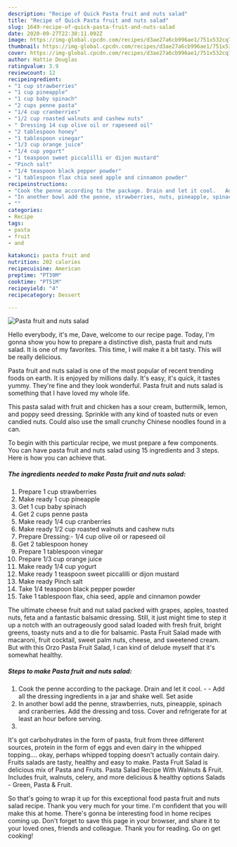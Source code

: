 ```yaml
---
description: "Recipe of Quick Pasta fruit and nuts salad"
title: "Recipe of Quick Pasta fruit and nuts salad"
slug: 1649-recipe-of-quick-pasta-fruit-and-nuts-salad
date: 2020-09-27T22:38:11.092Z
image: https://img-global.cpcdn.com/recipes/d3ae27a6cb996ae1/751x532cq70/pasta-fruit-and-nuts-salad-recipe-main-photo.jpg
thumbnail: https://img-global.cpcdn.com/recipes/d3ae27a6cb996ae1/751x532cq70/pasta-fruit-and-nuts-salad-recipe-main-photo.jpg
cover: https://img-global.cpcdn.com/recipes/d3ae27a6cb996ae1/751x532cq70/pasta-fruit-and-nuts-salad-recipe-main-photo.jpg
author: Hattie Douglas
ratingvalue: 3.9
reviewcount: 12
recipeingredient:
- "1 cup strawberries"
- "1 cup pineapple"
- "1 cup baby spinach"
- "2 cups penne pasta"
- "1/4 cup cranberries"
- "1/2 cup roasted walnuts and cashew nuts"
- " Dressing 14 cup olive oil or rapeseed oil"
- "2 tablespoon honey"
- "1 tablespoon vinegar"
- "1/3 cup orange juice"
- "1/4 cup yogurt"
- "1 teaspoon sweet piccalilli or dijon mustard"
- "Pinch salt"
- "1/4 teaspoon black pepper powder"
- "1 tablespoon flax chia seed apple and cinnamon powder"
recipeinstructions:
- "Cook the penne according to the package. Drain and let it cool.   Add all the dressing ingredients in a jar and shake well. Set aside"
- "In another bowl add the penne, strawberries, nuts, pineapple, spinach and cranberries. Add the dressing and toss. Cover and refrigerate for at least an hour before serving."
- ""
categories:
- Recipe
tags:
- pasta
- fruit
- and

katakunci: pasta fruit and 
nutrition: 202 calories
recipecuisine: American
preptime: "PT39M"
cooktime: "PT51M"
recipeyield: "4"
recipecategory: Dessert

---
```



![Pasta fruit and nuts salad](https://img-global.cpcdn.com/recipes/d3ae27a6cb996ae1/751x532cq70/pasta-fruit-and-nuts-salad-recipe-main-photo.jpg)

Hello everybody, it's me, Dave, welcome to our recipe page. Today, I'm gonna show you how to prepare a distinctive dish, pasta fruit and nuts salad. It is one of my favorites. This time, I will make it a bit tasty. This will be really delicious.

Pasta fruit and nuts salad is one of the most popular of recent trending foods on earth. It is enjoyed by millions daily. It's easy, it's quick, it tastes yummy. They're fine and they look wonderful. Pasta fruit and nuts salad is something that I have loved my whole life.

This pasta salad with fruit and chicken has a sour cream, buttermilk, lemon, and poppy seed dressing. Sprinkle with any kind of toasted nuts or even candied nuts. Could also use the small crunchy Chinese noodles found in a can.


To begin with this particular recipe, we must prepare a few components. You can have pasta fruit and nuts salad using 15 ingredients and 3 steps. Here is how you can achieve that.

<!--inarticleads1-->

##### The ingredients needed to make Pasta fruit and nuts salad:

1. Prepare 1 cup strawberries
1. Make ready 1 cup pineapple
1. Get 1 cup baby spinach
1. Get 2 cups penne pasta
1. Make ready 1/4 cup cranberries
1. Make ready 1/2 cup roasted walnuts and cashew nuts
1. Prepare  Dressing:- 1/4 cup olive oil or rapeseed oil
1. Get 2 tablespoon honey
1. Prepare 1 tablespoon vinegar
1. Prepare 1/3 cup orange juice
1. Make ready 1/4 cup yogurt
1. Make ready 1 teaspoon sweet piccalilli or dijon mustard
1. Make ready Pinch salt
1. Take 1/4 teaspoon black pepper powder
1. Take 1 tablespoon flax, chia seed, apple and cinnamon powder


The ultimate cheese fruit and nut salad packed with grapes, apples, toasted nuts, feta and a fantastic balsamic dressing. Still, it just might time to step it up a notch with an outrageously good salad loaded with fresh fruit, bright greens, toasty nuts and a to die for balsamic. Pasta Fruit Salad made with macaroni, fruit cocktail, sweet palm nuts, cheese, and sweetened cream. But with this Orzo Pasta Fruit Salad, I can kind of delude myself that it&#39;s somewhat healthy. 

<!--inarticleads2-->

##### Steps to make Pasta fruit and nuts salad:

1. Cook the penne according to the package. Drain and let it cool.  -  - Add all the dressing ingredients in a jar and shake well. Set aside
1. In another bowl add the penne, strawberries, nuts, pineapple, spinach and cranberries. Add the dressing and toss. Cover and refrigerate for at least an hour before serving.
1. 


It&#39;s got carbohydrates in the form of pasta, fruit from three different sources, protein in the form of eggs and even dairy in the whipped topping…. okay, perhaps whipped topping doesn&#39;t actually contain dairy. Fruits salads are tasty, healthy and easy to make. Pasta Fruit Salad is delicious mix of Pasta and Fruits. Pasta Salad Recipe With Walnuts &amp; Fruit. Includes fruit, walnuts, celery, and more delicious &amp; healthy options Salads - Green, Pasta &amp; Fruit. 

So that's going to wrap it up for this exceptional food pasta fruit and nuts salad recipe. Thank you very much for your time. I'm confident that you will make this at home. There's gonna be interesting food in home recipes coming up. Don't forget to save this page in your browser, and share it to your loved ones, friends and colleague. Thank you for reading. Go on get cooking!
